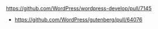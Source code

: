 https://github.com/WordPress/wordpress-develop/pull/7145

-   https://github.com/WordPress/gutenberg/pull/64076
